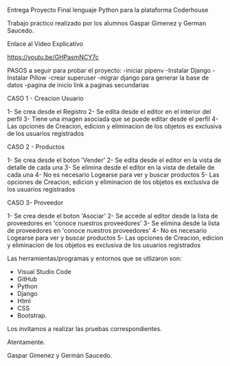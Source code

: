 Entrega Proyecto Final lenguaje Python para la plataforma Coderhouse

Trabajo practico realizado por los alumnos Gaspar Gimenez y German Saucedo. 

Enlace al Video Explicativo

https://youtu.be/GHPasmNCY7c

PASOS a seguir para probar el proyecto:
-iniciar pipenv
-Instalar Django
-Instalar Pillow
-crear superuser
-migrar django para generar la base de datos
-pagina de inicio link a paginas secundarias

CASO 1 - Creacion Usuario

1- Se crea desde el Registro
2- Se edita desde el editor en el interior del perfil
3- Tiene una imagen asociada que se puede editar desde el perfil
4- Las opciones de Creacion, edicion y eliminacion de los objetos 
es exclusiva de los usuarios registrados

CASO 2 - Productos

1- Se crea desde el boton 'Vender'
2- Se edita desde el editor en la vista de detalle de cada una
3- Se elimina desde el editor en la vista de detalle de cada una
4- No es necesario Logearse para ver y buscar productos
5- Las opciones de Creacion, edicion y eliminacion de los objetos 
es exclusiva de los usuarios registrados

CASO 3- Proveedor

1- Se crea desde el boton 'Asociar'
2- Se accede al editor desde la lista de proveedores en 'conoce nuestros proveedores'
3- Se elimina desde la lista de proveedores en 'conoce nuestros proveedores'
4- No es necesario Logearse para ver y buscar productos
5- Las opciones de Creacion, edicion y eliminacion de los objetos 
es exclusiva de los usuarios registrados

Las herramientas/programas y entornos que se utlizaron son:

-  Visual Studio Code
-  GitHub
-  Python
-  Django
-  Html
-  CSS
-  Bootstrap.

Los invitamos a realizar las pruebas correspondientes.

Atentamente.

Gaspar Gimenez y Germán Saucedo.

